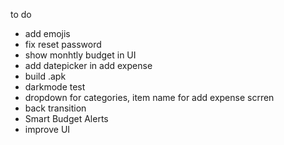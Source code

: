 to do 
- add emojis
- fix reset password
- show monhtly budget in UI
- add datepicker in add expense
- build .apk
- darkmode test
- dropdown for categories, item name for add expense scrren
- back transition
- Smart Budget Alerts
- improve UI
